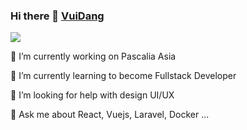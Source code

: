 ### Hi there 👋 [VuiDang](https://github.com/vitqst)

<!--
**vitqst/vitqst** is a ✨ _special_ ✨ repository because its `README.md` (this file) appears on your GitHub profile.

Here are some ideas to get you started:

- 🔭 I’m currently working on Pascalia Asia
- 🤔 I’m looking for help with ...
- 💬 Ask me about ...
- 📫 How to reach me: ...
- 😄 Pronouns: ...
- ⚡ Fun fact: ...
-->

<img src="https://visitor-badge.laobi.icu/badge?page_id=vitqst"/>

<p>🔭 I’m currently working on Pascalia Asia</p>
<p>🌱 I’m currently learning to become Fullstack Developer</p>
<p>🤔 I’m looking for help with design UI/UX</p>
<p>💬 Ask me about React, Vuejs, Laravel, Docker ...</p>
